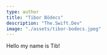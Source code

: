 ```yaml
---
type: author
title: "Tibor Bödecs"
description: "The.Swift.Dev"
image: "./assets/tibor-bodecs.jpeg"
---
```


Hello my name is Tib!
